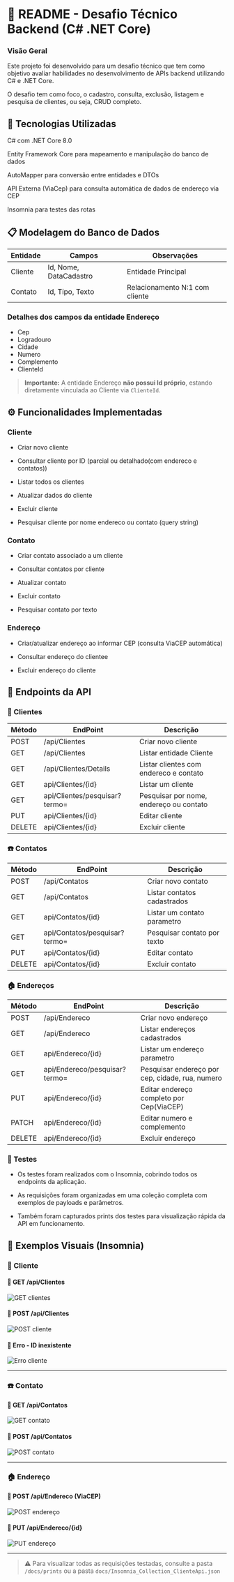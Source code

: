 
# 📌 README - Desafio Técnico Backend (C# .NET Core)

### Visão Geral
Este projeto foi desenvolvido para um desafio técnico que tem como objetivo avaliar habilidades no desenvolvimento de APIs backend utilizando C# e .NET Core.

O desafio tem como foco, o cadastro, consulta, exclusão, listagem e pesquisa de clientes, ou seja, CRUD completo.

## 🚀 Tecnologias Utilizadas

C# com .NET Core 8.0 

Entity Framework Core para mapeamento e manipulação do banco de dados

AutoMapper para conversão entre entidades e DTOs 

API Externa (ViaCep) para consulta automática de dados de endereço via CEP

Insomnia para testes das rotas


## 📋 Modelagem do Banco de Dados

Entidade          | Campos        | Observações  
-----------------|-------------------|------------------  
Cliente| Id, Nome, DataCadastro| Entidade Principal  
Contato| Id, Tipo, Texto| Relacionamento N:1 com cliente

 ### Detalhes dos campos da entidade Endereço

- Cep  
- Logradouro  
- Cidade  
- Numero  
- Complemento  
- ClienteId  
                
> **Importante:** A entidade Endereço **não possui Id próprio**, estando diretamente vinculada ao Cliente via `ClienteId`.


## ⚙️ Funcionalidades Implementadas

### Cliente
 - Criar novo cliente

 - Consultar cliente por ID (parcial ou detalhado(com endereco e contatos))

 - Listar todos os clientes

 - Atualizar dados do cliente

 - Excluir cliente

 - Pesquisar cliente por nome endereco ou contato (query string)

 ### Contato
 - Criar contato associado a um cliente

 - Consultar contatos por cliente

 - Atualizar contato

 - Excluir contato

 - Pesquisar contato por texto

 ### Endereço
 - Criar/atualizar endereço ao informar CEP (consulta ViaCEP automática)

 - Consultar endereço do clientee

 - Excluir endereço do cliente

## 🔗 Endpoints da API
### 🧍 Clientes

Método | EndPoint| Descrição 
-----------------|-------------------|------------------  
POST| /api/Clientes| Criar novo cliente
GET| /api/Clientes| Listar entidade Cliente
GET| /api/Clientes/Details| Listar clientes com endereco e contato
GET| api/Clientes/{id}| Listar um cliente
GET| api/Clientes/pesquisar?termo=| Pesquisar por nome, endereço ou contato
PUT| api/Clientes/{id}| Editar cliente
DELETE| api/Clientes/{id}| Excluir cliente
 

### ☎️ Contatos

Método | EndPoint| Descrição 
-----------------|-------------------|------------------  
POST| /api/Contatos| Criar novo contato
GET| /api/Contatos| Listar contatos cadastrados
GET| api/Contatos/{id}| Listar um contato parametro
GET| api/Contatos/pesquisar?termo=| Pesquisar contato por texto
PUT| api/Contatos/{id}| Editar contato
DELETE| api/Contatos/{id}| Excluir contato

### 🏠 Endereços

Método | EndPoint| Descrição 
-----------------|-------------------|------------------  
POST| /api/Endereco| Criar novo endereço
GET| /api/Endereco| Listar endereços cadastrados
GET| api/Endereco/{id}| Listar um endereço parametro
GET| api/Endereco/pesquisar?termo=| Pesquisar endereço por cep, cidade, rua, numero
PUT| api/Endereco/{id}| Editar endereço completo por Cep(ViaCEP)
PATCH| api/Endereco/{id}| Editar numero e complemento
DELETE| api/Endereco/{id}| Excluir endereço

### 🧪 Testes

 - Os testes foram realizados com o Insomnia, cobrindo todos os endpoints da aplicação.

 - As requisições foram organizadas em uma coleção completa com exemplos de payloads e parâmetros.

 - Também foram capturados prints dos testes para visualização rápida da API em funcionamento.

 ## 📸 Exemplos Visuais (Insomnia)

### 🧍 Cliente

#### 🔹 GET /api/Clientes

![GET clientes](docs/prints/get-cl.png)

#### 🔹 POST /api/Clientes

![POST cliente](docs/prints/post-cl.png)

#### 🔸 Erro - ID inexistente

![Erro cliente](docs/prints/erro-cl.png)

---

### ☎️ Contato

#### 🔹 GET /api/Contatos

![GET contato](docs/prints/get-cont.png)

#### 🔹 POST /api/Contatos

![POST contato](docs/prints/post-cont.png)

---

### 🏠 Endereço

#### 🔹 POST /api/Endereco (ViaCEP)

![POST endereço](docs/prints/post-end.png)

#### 🔹 PUT /api/Endereco/{id}

![PUT endereço](docs/prints/put-end.png)

---

> ⚠️ Para visualizar todas as requisições testadas, consulte a pasta `/docs/prints` ou a pasta `docs/Insomnia_Collection_ClienteApi.json`
